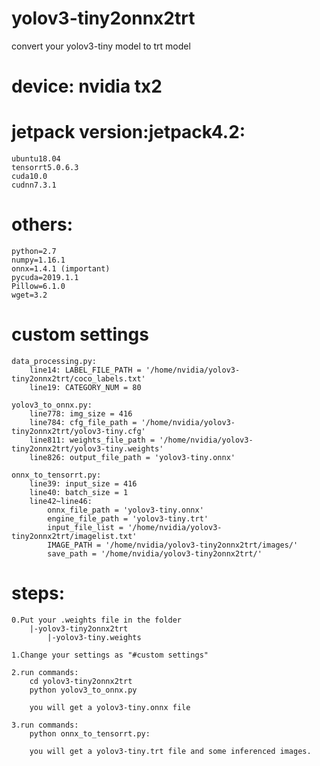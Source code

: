 # yolov3-tiny2onnx2trt
convert your yolov3-tiny model to trt model

# device: nvidia tx2


# jetpack version:jetpack4.2:
	ubuntu18.04 
	tensorrt5.0.6.3 
	cuda10.0 
	cudnn7.3.1


# others:
	python=2.7
	numpy=1.16.1
	onnx=1.4.1 (important)
	pycuda=2019.1.1
	Pillow=6.1.0
	wget=3.2


# custom settings

	data_processing.py:
		line14: LABEL_FILE_PATH = '/home/nvidia/yolov3-tiny2onnx2trt/coco_labels.txt'
		line19: CATEGORY_NUM = 80

	yolov3_to_onnx.py:
		line778: img_size = 416
		line784: cfg_file_path = '/home/nvidia/yolov3-tiny2onnx2trt/yolov3-tiny.cfg'
		line811: weights_file_path = '/home/nvidia/yolov3-tiny2onnx2trt/yolov3-tiny.weights'
		line826: output_file_path = 'yolov3-tiny.onnx'

	onnx_to_tensorrt.py:
		line39: input_size = 416
		line40: batch_size = 1
		line42~line46:
		    onnx_file_path = 'yolov3-tiny.onnx'
		    engine_file_path = 'yolov3-tiny.trt'
		    input_file_list = '/home/nvidia/yolov3-tiny2onnx2trt/imagelist.txt'
		    IMAGE_PATH = '/home/nvidia/yolov3-tiny2onnx2trt/images/'
		    save_path = '/home/nvidia/yolov3-tiny2onnx2trt/'

# steps:
	0.Put your .weights file in the folder
		|-yolov3-tiny2onnx2trt
			|-yolov3-tiny.weights
	
	1.Change your settings as "#custom settings"

	2.run commands:
		cd yolov3-tiny2onnx2trt
		python yolov3_to_onnx.py

		you will get a yolov3-tiny.onnx file

	3.run commands:	
	  	python onnx_to_tensorrt.py:

		you will get a yolov3-tiny.trt file and some inferenced images.

